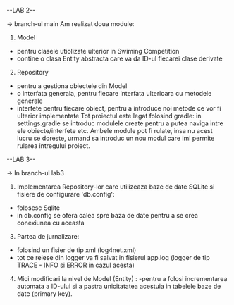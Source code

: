  --LAB 2--

 -> branch-ul main
Am realizat doua module:
1. Model
- pentru clasele utiolizate ulterior in Swiming Competition
- contine o clasa Entity abstracta care va da ID-ul fiecarei clase derivate
2. Repository
- pentru a gestiona obiectele din Model
- o interfata generala, pentru fiecare interfata ulterioara cu metodele generale
- interfete pentru fiecare obiect, pentru a introduce noi metode ce vor fi ulterior implementate
Tot proiectul este legat folosind gradle: in settings.gradle se introduc modulele create pentru a putea naviga intre ele obiecte/interfete etc.
Ambele module pot fi rulate, insa nu acest lucru se doreste,  urmand sa introduc un nou modul care imi permite rularea intregului proiect.

--LAB 3--
 
 -> In branch-ul lab3
1. Implementarea Repository-lor care utilizeaza baze de date SQLite si fisiere de configurare 'db.config':
- folosesc Sqlite
- in db.config se ofera calea spre baza de date pentru a se crea conexiunea cu aceasta
3. Partea de jurnalizare:
- folosind un fisier de tip xml (log4net.xml)
- tot ce reiese din logger va fi salvat in fisierul app.log (logger de tip TRACE - INFO si ERROR in cazul acesta)
4. Mici modificari la nivel de Model (Entity) :
-pentru a folosi incrementarea automata a ID-ului si a pastra unicitatatea acestuia in tabelele baze de date (primary key).
